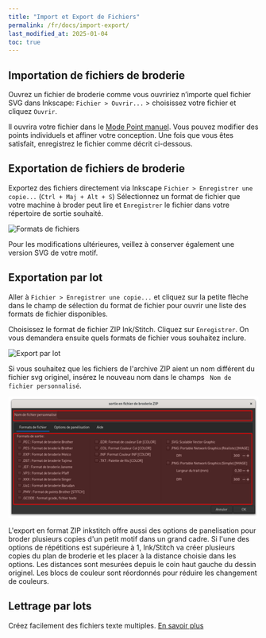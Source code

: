 ```yaml
---
title: "Import et Export de Fichiers"
permalink: /fr/docs/import-export/
last_modified_at: 2025-01-04
toc: true
---
```

## Importation de fichiers de broderie

Ouvrez un fichier de broderie comme vous ouvririez n’importe quel fichier SVG dans Inkscape: `Fichier > Ouvrir...` > choisissez votre fichier et cliquez `Ouvrir`.

Il ouvrira votre fichier dans le [Mode Point manuel](/fr/docs/stitches/manual-stitch/). Vous pouvez modifier des points individuels et affiner votre conception. Une fois que vous êtes satisfait, enregistrez le fichier comme décrit ci-dessous.

## Exportation de fichiers de broderie

Exportez des fichiers directement via Inkscape `Fichier > Enregistrer une copie...` (`Ctrl + Maj + Alt + S`) 
Sélectionnez un format de fichier que votre machine à broder peut lire et `Enregistrer` le fichier dans votre répertoire de sortie souhaité.

![Formats de fichiers](/assets/images/docs/en/export-selection-field.jpg)

Pour les modifications ultérieures, veillez à conserver également une version SVG de votre motif.

## Exportation par lot

Aller à `Fichier > Enregistrer une copie...` et cliquez sur la petite flèche dans le champ de sélection du format de fichier pour ouvrir une liste des formats de fichier disponibles.

Choisissez le format de fichier ZIP Ink/Stitch. Cliquez sur `Enregistrer`. On vous demandera ensuite quels formats de fichier vous souhaitez inclure.

![Export par lot](/assets/images/docs/en/export-batch.jpg)

Si vous souhaitez que les fichiers de l'archive ZIP aient un nom différent du fichier svg originel, insérez le nouveau nom dans le champs ` Nom de fichier personnalisé`.

![Options d'export par lot](/assets/images/docs/fr/zip-export1.png)

L'export en format ZIP inkstitch offre aussi des options de panelisation pour broder plusieurs copies d'un petit motif dans un grand cadre.   Si l'une des options de  répétitions est supérieure à 1, Ink/Stitch va créer  plusieurs copies du plan de broderie et les placer à la distance  choisie dans les options. Les distances sont mesurées depuis le coin haut gauche du dessin originel. Les blocs de couleur sont réordonnés pour réduire les changement de couleurs.

## Lettrage par lots

Créez facilement des fichiers texte multiples. [En savoir plus](/docs/lettering/#batch-lettering)
